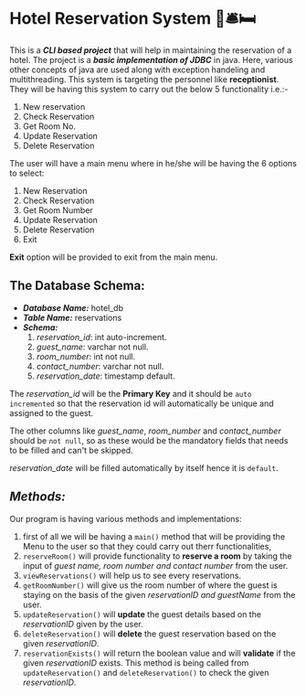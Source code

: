 # Hotel Reservation System 🏨🛎️🛏️
This is a ***CLI based project*** that will help in maintaining the reservation of a hotel.
The project is a ***basic implementation of JDBC*** in java. Here, various other concepts of java are used along with exception handeling and multithreading.
This system is targeting the personnel like **receptionist**. They will be having this system to carry out the below 5 functionality i.e.:-

1. New reservation
2. Check Reservation
3. Get Room No.
4. Update Reservation
5. Delete Reservation

The user will have a main menu where in he/she will be having the 6 options to select:

1. New Reservation
2. Check Reservation
3. Get Room Number
4. Update Reservation
5. Delete Reservation
6. Exit

**Exit** option will be provided to exit from the main menu.

## The Database Schema:

* ***Database Name:*** hotel_db
* ***Table Name:*** reservations
* ***Schema:***
    1. *reservation_id*:   int        auto-increment.
    2. *guest_name*:       varchar    not null.
    3. *room_number*:      int        not null.
    4. *contact_number*:   varchar    not null.
    5. *reservation_date*: timestamp  default.

The *reservation_id* will be the **Primary Key** and it should be `auto incremented` so that the reservation id will automatically be unique and assigned to the guest.

The other columns like *guest_name*, *room_number* and *contact_number*
should be `not null`, so as these would be the mandatory fields that needs to be filled and can't be skipped.

*reservation_date* will be filled automatically by itself hence it is `default`.

## ***Methods:***
Our program is having various methods and implementations:
1. first of all we will be having a `main()` method that will be providing the Menu to the user so that they could carry out therr functionalities,
2. `reserveRoom()` will provide functionality to **reserve a room** by taking the input of *guest name, room number and contact number* from the user.
3. `viewReservations()` will help us to see every reservations.
4. `getRoomNumber()` will give us the room number of where the guest is staying on the basis of the given *reservationID and guestName* from the user.
5. `updateReservation()` will **update** the guest details based on the *reservationID* given by the user.
6. `deleteReservation()` will **delete** the guest reservation based on the given *reservationID*.
7. `reservationExists()` will return the boolean value and will **validate** if the given *reservationID* exists. This method is being called from `updateReservation()` and `deleteReservation()` to check the given *reservationID*.
